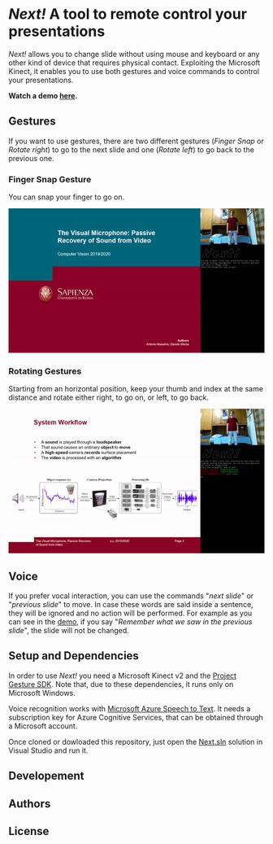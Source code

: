 # *Next!* A tool to remote control your presentations

*Next!* allows you to change slide without using mouse and keyboard or any other kind of device that requires physical contact. Exploiting the Microsoft Kinect, it enables you to use both gestures and voice commands to control your presentations.

**Watch a demo [here](https://youtu.be/r-WBsEpnS9Q).**

## Gestures
If you want to use gestures, there are two different gestures (*Finger Snap* or *Rotate right*) to go to the next slide and one (*Rotate left*) to go back to the previous one.

### Finger Snap Gesture
You can snap your finger to go on.

<p align="center"> <img src="images/finger_snap.gif"> </p>

### Rotating Gestures
Starting from an horizontal position, keep your thumb and index at the same distance and rotate either right, to go on, or left, to go back.

<p align="center"> <img src="images/rotate.gif"> </p>

## Voice
If you prefer vocal interaction, you can use the commands "*next slide*" or "*previous slide*" to move. In case these words are said inside a sentence, they will be ignored and no action will be performed.
For example as you can see in the [demo](https://youtu.be/r-WBsEpnS9Q), if you say "*Remember what we saw in the previous slide*", the slide will not be changed.

## Setup and Dependencies
In order to use *Next!* you need a Microsoft Kinect v2 and the [Project Gesture SDK](https://www.microsoft.com/en-us/research/project/gesture/). Note that, due to these dependencies, it runs only on Microsoft Windows.

 Voice recognition works with [Microsoft Azure Speech to Text](https://azure.microsoft.com/en-us/services/cognitive-services/speech-to-text/). It needs a subscription key for Azure Cognitive Services, that can be obtained through a Microsoft account.

Once cloned or dowloaded this repository, just open the [Next.sln](Next.sln) solution in Visual Studio and run it.

## Developement

## Authors

## License